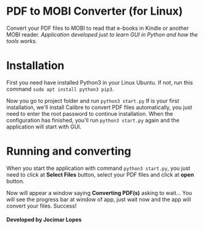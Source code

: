 # PDF to MOBI Converter (for Linux)

Convert your PDF files to MOBI to read that e-books in Kindle or another MOBI reader.
*Application developed just to learn GUI in Python and how the tools works.*


# Installation
First you need have installed Python3 in your Linux Ubuntu.
If not, run this command `sudo apt install python3 pip3`.

Now you go to project folder and run `python3 start.py`
If is your first installation, we'll install Calibre to convert PDF files automatically, you just need to enter the root password to continue installation.
When the configuration has finished, you'll run `python3 start.py` again and the application will start with GUI. 

# Running and converting

When you start the application with command `python3 start.py`, you just need to click at **Select Files** button, select your PDF files and click at **open** button.

Now will appear a window saying **Converting PDF(s)** asking to wait...
You will see the progress bar at window of app, just wait now and the app will convert your files. Success!

#### Developed by Jocimar Lopes